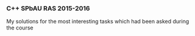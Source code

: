 ### C++ SPbAU RAS 2015-2016
My solutions for the most interesting tasks which had been asked during the course
